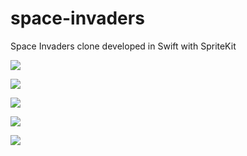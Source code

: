 # space-invaders

Space Invaders clone developed in Swift with SpriteKit

<p><img src="https://github.com/ArtCC/space-invaders/blob/main/screenshots/1.png"></p>
<p><img src="https://github.com/ArtCC/space-invaders/blob/main/screenshots/2.png"></p>
<p><img src="https://github.com/ArtCC/space-invaders/blob/main/screenshots/3.png"></p>
<p><img src="https://github.com/ArtCC/space-invaders/blob/main/screenshots/4.png"></p>
<p><img src="https://github.com/ArtCC/space-invaders/blob/main/screenshots/5.png"></p>